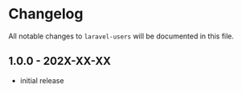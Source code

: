 # Changelog

All notable changes to `laravel-users` will be documented in this file.

## 1.0.0 - 202X-XX-XX

- initial release
